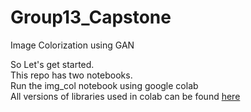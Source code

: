 # Group13_Capstone
Image Colorization using GAN
<br />

So Let's get started.
<br />
This repo has two notebooks.
<br />
Run the img_col notebook using google colab
<br />
All versions of libraries used in colab can be found [here](https://www.google.com)
